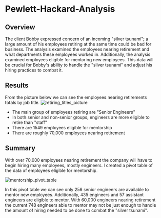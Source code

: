 # Pewlett-Hackard-Analysis

## Overview
The client Bobby expressed concern of an incoming "silver tsunami"; a large amount of his employees retiring at the same time could be bad for business.
The analysis examined the employees nearing retirement and what departments these employees worked in.
Additionally, the analysis examined employees eligible for mentoring new employees.
This data will be crucial for Bobby's ability to handle the "silver tsunami" and adjust his hiring practices to combat it.

## Results

From the picture below we can see the employees nearing retirements totals by job title.
![retiring_titles_picture](https://user-images.githubusercontent.com/96553988/154878105-ffc7a5b3-d1d3-4519-9d5a-98e0508d22b3.png)


* The main group of employees retiring are "Senior Engineers"
* In both senior and non-senior groups, engineers are more eligible to retire than "staff"
* There are 1549 employees eligible for mentorship
* There are roughly 70,000 employees nearing retirement

## Summary

With over 70,000 employees nearing retirement the company will have to begin hiring many employees, mostly engineers.
I created a pivot table of the data of employees eligible for mentorship.

![mentorship_pivot_table](https://user-images.githubusercontent.com/96553988/154879423-259a5799-c081-4ce3-be7a-33d9ac99e91e.png)

In this pivot table we can see only 256 senior engineers are available to mentor new employees. Additionally, 435 engineers and 57 assistant engineers are eligible to mentor.
With 60,000 engineers nearing retirement the current 748 engineers able to mentor may not be just enough to handle the amount of hiring needed to be done to combat the "silver tsunami". 
